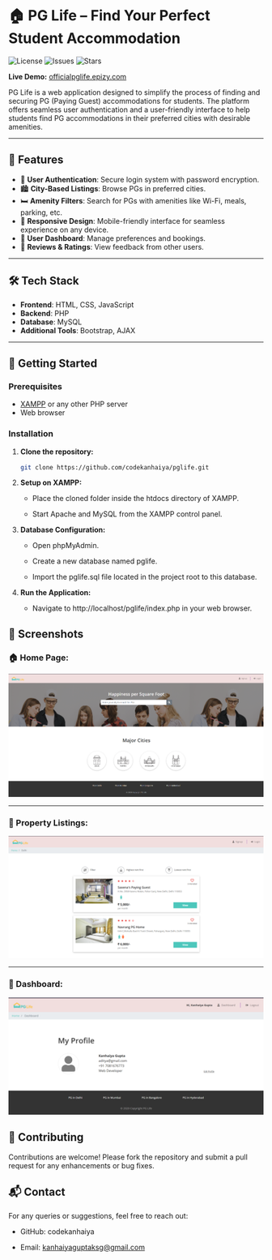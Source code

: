# 🏠 PG Life – Find Your Perfect Student Accommodation

![License](https://img.shields.io/github/license/codekanhaiya/pglife)
![Issues](https://img.shields.io/github/issues/codekanhaiya/pglife)
![Stars](https://img.shields.io/github/stars/codekanhaiya/pglife?style=social)

**Live Demo:** [officialpglife.epizy.com](http://officialpglife.epizy.com)

PG Life is a web application designed to simplify the process of finding and securing PG (Paying Guest) accommodations for students. The platform offers seamless user authentication and a user-friendly interface to help students find PG accommodations in their preferred cities with desirable amenities.

---

## 📌 Features

- 🔐 **User Authentication**: Secure login system with password encryption.
- 🏙️ **City-Based Listings**: Browse PGs in preferred cities.
- 🛏️ **Amenity Filters**: Search for PGs with amenities like Wi-Fi, meals, parking, etc.
- 📱 **Responsive Design**: Mobile-friendly interface for seamless experience on any device.
- 🧾 **User Dashboard**: Manage preferences and bookings.
- 💬 **Reviews & Ratings**: View feedback from other users.

---

## 🛠️ Tech Stack

- **Frontend**: HTML, CSS, JavaScript
- **Backend**: PHP
- **Database**: MySQL
- **Additional Tools**: Bootstrap, AJAX

---

## 🚀 Getting Started

### Prerequisites

- [XAMPP](https://www.apachefriends.org/index.html) or any other PHP server
- Web browser

### Installation

1. **Clone the repository:**

   ```bash
   git clone https://github.com/codekanhaiya/pglife.git
   ```

2. **Setup on XAMPP:**

   - Place the cloned folder inside the htdocs directory of XAMPP.

   - Start Apache and MySQL from the XAMPP control panel.

3. **Database Configuration:**

   - Open phpMyAdmin.

   - Create a new database named pglife.

   - Import the pglife.sql file located in the project root to this database.

4. **Run the Application:**

   - Navigate to http://localhost/pglife/index.php in your web browser.

## 📸 Screenshots

### 🏠 Home Page:

![Home Page](./showimg/home.png)

---

### 🏢 Property Listings:

![Property Listings](./showimg/list.png)

---

### 👤 Dashboard:

![Dashboard](./showimg/dash.png)

## 🤝 Contributing
Contributions are welcome! Please fork the repository and submit a pull request for any enhancements or bug fixes.


## 📬 Contact
For any queries or suggestions, feel free to reach out:

- GitHub: codekanhaiya

- Email: kanhaiyaguptaksg@gmail.com
